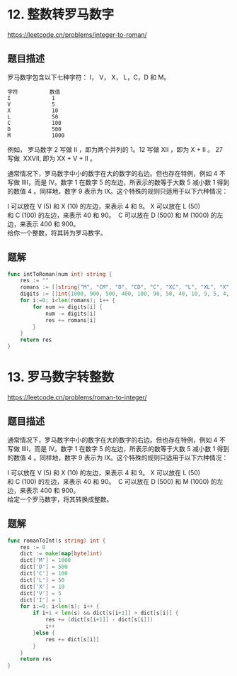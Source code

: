 # 12. 整数转罗马数字
https://leetcode.cn/problems/integer-to-roman/

## 题目描述
罗马数字包含以下七种字符： I， V， X， L，C，D 和 M。
```
字符          数值
I             1
V             5
X             10
L             50
C             100
D             500
M             1000
```
例如， 罗马数字 2 写做 II ，即为两个并列的 1。12 写做 XII ，即为 X + II 。 27 写做  XXVII, 即为 XX + V + II 。

通常情况下，罗马数字中小的数字在大的数字的右边。但也存在特例，例如 4 不写做 IIII，而是 IV。数字 1 在数字 5 的左边，所表示的数等于大数 5 减小数 1 得到的数值 4 。同样地，数字 9 表示为 IX。这个特殊的规则只适用于以下六种情况：

I 可以放在 V (5) 和 X (10) 的左边，来表示 4 和 9。
X 可以放在 L (50) 和 C (100) 的左边，来表示 40 和 90。 
C 可以放在 D (500) 和 M (1000) 的左边，来表示 400 和 900。  
给你一个整数，将其转为罗马数字。

## 题解
```go
func intToRoman(num int) string {
    res := ""
    romans := []string{"M", "CM", "D", "CD", "C", "XC", "L", "XL", "X", "IX", "V", "IV", "I"}
    digits := []int{1000, 900, 500, 400, 100, 90, 50, 40, 10, 9, 5, 4, 1}
    for i:=0; i<len(romans); i++ {
        for num >= digits[i] {
            num -= digits[i]
            res += romans[i]
        }
    }
    return res
}
```


# 13. 罗马数字转整数
https://leetcode.cn/problems/roman-to-integer/

## 题目描述
通常情况下，罗马数字中小的数字在大的数字的右边。但也存在特例，例如 4 不写做 IIII，而是 IV。数字 1 在数字 5 的左边，所表示的数等于大数 5 减小数 1 得到的数值 4 。同样地，数字 9 表示为 IX。这个特殊的规则只适用于以下六种情况：

I 可以放在 V (5) 和 X (10) 的左边，来表示 4 和 9。
X 可以放在 L (50) 和 C (100) 的左边，来表示 40 和 90。 
C 可以放在 D (500) 和 M (1000) 的左边，来表示 400 和 900。  
给定一个罗马数字，将其转换成整数。

## 题解
```go
func romanToInt(s string) int {
    res := 0
    dict := make(map[byte]int)
    dict['M'] = 1000
    dict['D'] = 500
    dict['C'] = 100
    dict['L'] = 50
    dict['X'] = 10
    dict['V'] = 5
    dict['I'] = 1
    for i:=0; i<len(s); i++ {
        if i+1 < len(s) && dict[s[i+1]] > dict[s[i]] {
            res += (dict[s[i+1]] - dict[s[i]])
            i++
        }else {
            res += dict[s[i]]
        }
    }
    return res
}
```
